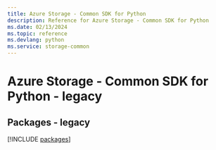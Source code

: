 ```yaml
---
title: Azure Storage - Common SDK for Python
description: Reference for Azure Storage - Common SDK for Python
ms.date: 02/13/2024
ms.topic: reference
ms.devlang: python
ms.service: storage-common
---
```

# Azure Storage - Common SDK for Python - legacy
## Packages - legacy
[!INCLUDE [packages](storage---common-index.md)]